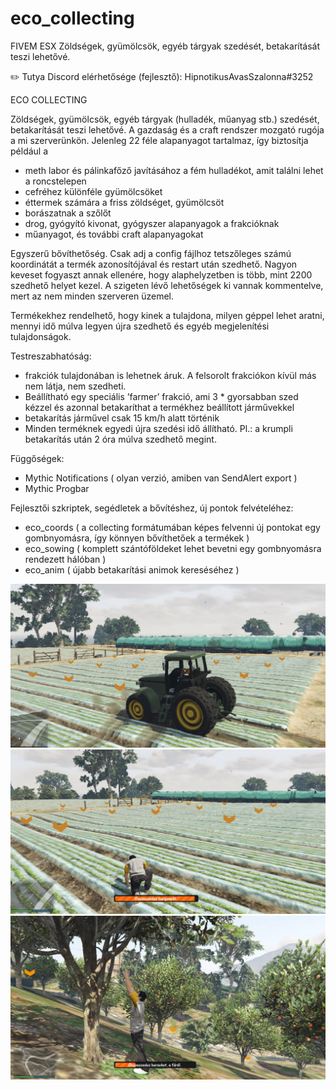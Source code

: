# eco_collecting
FIVEM ESX Zöldségek, gyümölcsök, egyéb tárgyak szedését, betakarítását teszi lehetővé. 

:pencil2: Tutya Discord elérhetősége (fejlesztő): HipnotikusAvasSzalonna#3252

ECO COLLECTING

Zöldségek, gyümölcsök, egyéb tárgyak (hulladék, műanyag stb.) szedését, betakarítását teszi lehetővé. A gazdaság és a craft rendszer mozgató rugója a mi szerverünkön.
Jelenleg 22 féle alapanyagot tartalmaz, így biztosítja például a

-	meth labor és pálinkafőző javításához a fém hulladékot, amit találni lehet a roncstelepen
-	cefréhez különféle gyümölcsöket
-	éttermek számára a friss zöldséget, gyümölcsöt
-	borászatnak a szőlőt
-	drog, gyógyító kivonat, gyógyszer alapanyagok a frakcióknak
-	műanyagot, és további craft alapanyagokat


Egyszerű bővíthetőség. Csak adj a config fájlhoz tetszőleges számú koordinátát a termék azonosítójával és restart után szedhető.
Nagyon keveset fogyaszt annak ellenére, hogy alaphelyzetben is több, mint 2200 szedhető helyet kezel. A szigeten lévő lehetőségek ki vannak kommentelve, mert az nem minden szerveren üzemel.

Termékekhez rendelhető, hogy kinek a tulajdona, milyen géppel lehet aratni, mennyi idő múlva legyen újra szedhető és egyéb megjelenítési tulajdonságok.

Testreszabhatóság:

-	frakciók tulajdonában is lehetnek áruk. A felsorolt frakciókon kívül más nem látja, nem szedheti.
-	Beállítható egy speciális ’farmer’ frakció, ami 3 * gyorsabban szed kézzel és azonnal betakaríthat a termékhez beállított járművekkel
-	betakarítás járművel csak 15 km/h alatt történik
-	Minden terméknek egyedi újra szedési idő állítható. Pl.: a krumpli betakarítás után 2 óra múlva szedhető megint.

Függőségek:

-	Mythic Notifications ( olyan verzió, amiben van SendAlert export )
-	Mythic Progbar

Fejlesztői szkriptek, segédletek a  bővítéshez, új pontok felvételéhez:

-	eco_coords ( a collecting formátumában képes felvenni új pontokat egy gombnyomásra, így könnyen bővíthetőek a termékek )
-	eco_sowing ( komplett szántóföldeket lehet bevetni egy gombnyomásra rendezett hálóban )
-	eco_anim ( újabb betakarítási animok kereséséhez )


![ecocollecting](https://github.com/Ekhion76/eco_collecting/blob/main/eco_collecting/preview_images/eco_collecting.jpg)
![ecocollecting_2](https://github.com/Ekhion76/eco_collecting/blob/main/eco_collecting/preview_images/eco_collecting_2.jpg)
![ecocollecting_3](https://github.com/Ekhion76/eco_collecting/blob/main/eco_collecting/preview_images/eco_collecting_3.jpg)
